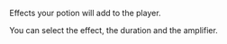 Effects your potion will add to the player.

You can select the effect, the duration and the amplifier.